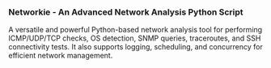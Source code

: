 ### Networkie - An Advanced Network Analysis Python Script

A versatile and powerful Python-based network analysis tool for performing ICMP/UDP/TCP checks, OS detection, SNMP queries, traceroutes, and SSH connectivity tests. 
It also supports logging, scheduling, and concurrency for efficient network management.


